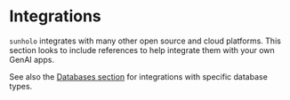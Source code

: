 # Integrations

`sunholo` integrates with many other open source and cloud platforms.  This section looks to include references to help integrate them with your own GenAI apps.

See also the [Databases section](../databases/) for integrations with specific database types.
